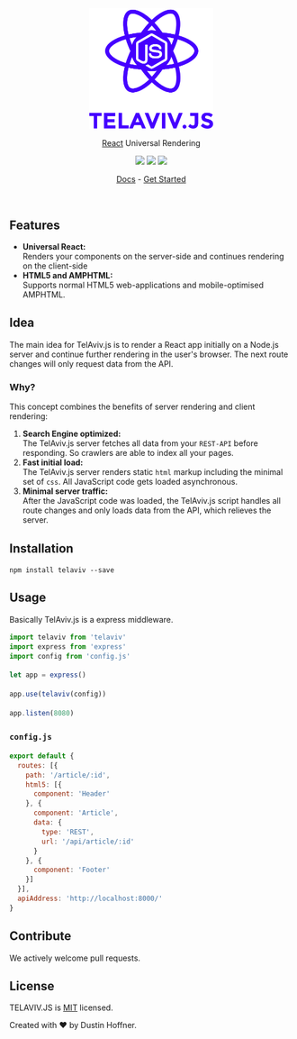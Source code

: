 <p align="center"><img src="docs/img/telavivjs.png" width=220></p>
<p align="center"><a href="https://github.com/facebook/react">React</a> Universal Rendering</p>
<p align="center"><a href="https://travis-ci.org/dustin-H/telaviv"><img src="https://travis-ci.org/dustin-H/telaviv.svg"/></a>&nbsp;<a href="https://codeclimate.com/github/dustin-H/telaviv"><img src="https://codeclimate.com/github/dustin-H/telaviv/badges/gpa.svg" /></a>&nbsp;<a href="https://codeclimate.com/github/dustin-H/telaviv/coverage"><img src="https://codeclimate.com/github/dustin-H/telaviv/badges/coverage.svg" /></a></p>
<p align="center"><a href="https://github.com/dustin-H/telaviv/blob/master/docs/README.md">Docs</a> - <a href="https://github.com/dustin-H/telaviv/blob/master/docs/GetStarted.md">Get Started</a></p>

<br/>

## Features
- **Universal React:**   
Renders your components on the server-side and continues rendering on the client-side
- **HTML5 and AMPHTML:**  
Supports normal HTML5 web-applications and mobile-optimised AMPHTML.

## Idea
The main idea for TelAviv.js is to render a React app initially on a Node.js server and continue further rendering in the user's browser. The next route changes will only request data from the API.

### Why?
This concept combines the benefits of server rendering and client rendering:

1. **Search Engine optimized:**  
The TelAviv.js server fetches all data from your `REST-API` before responding. So crawlers are able to index all your pages.
2. **Fast initial load:**  
The TelAviv.js server renders static `html` markup including the minimal set of `css`. All JavaScript code gets loaded asynchronous.
3. **Minimal server traffic:**  
After the JavaScript code was loaded, the TelAviv.js script handles all route changes and only loads data from the API, which relieves the server.

## Installation
```
npm install telaviv --save
```

## Usage
Basically TelAviv.js is a express middleware.

```js
import telaviv from 'telaviv'
import express from 'express'
import config from 'config.js'

let app = express()

app.use(telaviv(config))

app.listen(8080)
```

### `config.js`
```js
export default {
  routes: [{
    path: '/article/:id',
    html5: [{
      component: 'Header'
    }, {
      component: 'Article',
      data: {
        type: 'REST',
        url: '/api/article/:id'
      }
    }, {
      component: 'Footer'
    }]
  }],
  apiAddress: 'http://localhost:8000/'
}
```

## Contribute
We actively welcome pull requests.

## License
TELAVIV.JS is [MIT](https://github.com/dustin-H/telaviv/blob/master/LICENSE) licensed.

Created with ♥ by Dustin Hoffner.
